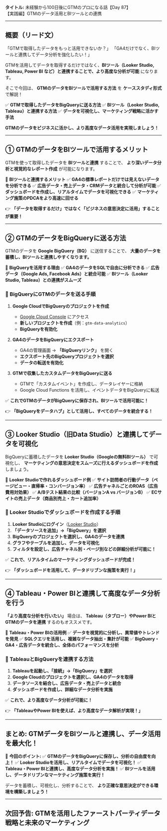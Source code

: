 **タイトル:**
未経験から100日後にGTMのプロになる話【Day 87】\
【実践編】GTMのデータ活用とBIツールとの連携

---

## **概要（リード文）**

「GTMで取得したデータをもっと活用できないか？」
「GA4だけでなく、BIツールと連携してデータ分析を強化したい！」

GTMを活用してデータを取得するだけではなく、**BIツール（Looker Studio, Tableau, Power BI など）と連携することで、より高度な分析が可能** になります。

そこで今回は、 **GTMのデータをBIツールで活用する方法** を **ケーススタディ形式** で解説！

✅ **GTMで取得したデータをBigQueryに送る方法**
✅ **BIツール（Looker Studio, Tableau）と連携する方法**
✅ **データを可視化し、マーケティング戦略に活かす手法**

**GTMのデータをビジネスに活かし、より高度なデータ活用を実現しましょう！**

---

## **① GTMのデータをBIツールで活用するメリット**

GTMを使って取得したデータを **BIツールと連携** することで、
**より深いデータ分析と視覚的なレポート作成** が可能になります。

📌 **BIツールと連携するメリット**
✅ **GA4の標準レポートだけでは見えないデータを分析できる**
✅ **広告データ・売上データ・CRMデータと統合して分析が可能**
✅ **ダッシュボードを作成し、リアルタイムでデータを可視化できる**
✅ **マーケティング施策のPDCAをより高速に回せる**

👉 **「データを取得するだけ」ではなく「ビジネスの意思決定に活用」することが重要！**

---

## **② GTMのデータをBigQueryに送る方法**

GTMのデータを **Google BigQuery（BQ）** に送信することで、
**大量のデータを蓄積し、BIツールと連携しやすくなります。**

📌 **BigQueryを活用する理由**
✅ **GA4のデータをSQLで自由に分析できる**
✅ **広告データ（Google Ads, Facebook Ads）と統合可能**
✅ **BIツール（Looker Studio, Tableau）との連携がスムーズ**

### **🔹 BigQueryにGTMのデータを送る手順**

1. **Google CloudでBigQueryのプロジェクトを作成**
   - [Google Cloud Console](https://console.cloud.google.com/) にアクセス
   - **新しいプロジェクトを作成**（例：`gtm-data-analytics`）
   - **BigQueryを有効化**

2. **GA4のデータをBigQueryにエクスポート**
   - GA4の管理画面 → **「BigQueryリンク」** を開く
   - **エクスポート先のBigQueryプロジェクトを選択**
   - **データの転送を有効化**

3. **GTMで収集したカスタムデータをBigQueryに送る**
   - GTMで「カスタムイベント」を作成し、データレイヤーに格納
   - Google Cloud Functions を活用し、イベントデータをBigQueryに転送

✅ **これでGTMのデータがBigQueryに保存され、BIツールで活用可能に！**

👉 **「BigQueryをデータハブ」として活用し、すべてのデータを統合する！**

---

## **③ Looker Studio（旧Data Studio）と連携してデータを可視化**

BigQueryに蓄積したデータを **Looker Studio（Googleの無料BIツール）** で可視化し、
**マーケティングの意思決定をスムーズに行えるダッシュボードを作成** しましょう。

📌 **Looker Studioで作れるダッシュボード例**
✅ **サイト訪問者の行動データ（ページビュー・直帰率・コンバージョン率）**
✅ **広告チャネルごとのROAS（広告費用対効果）**
✅ **A/Bテスト結果の比較（バージョンA vs バージョンB）**
✅ **ECサイトの売上データ（商品別売上・カート追加率）**

### **🔹 Looker Studioでダッシュボードを作成する手順**

1. **Looker Studioにログイン**（[Looker Studio](https://lookerstudio.google.com/)）
2. **「データソースを追加」→「BigQuery」を選択**
3. **BigQueryのプロジェクトを選択し、GA4のデータを連携**
4. **グラフやテーブルを追加し、データを可視化**
5. **フィルタを設定し、広告チャネル別・ページ別などの詳細分析が可能に！**

✅ **これで、リアルタイムのマーケティングダッシュボードが完成！**

👉 **「ダッシュボードを活用して、データドリブンな施策を実行！」**

---

## **④ Tableau・Power BIと連携して高度なデータ分析を行う**

**「より高度な分析を行いたい」** 場合は、
**Tableau（タブロー）やPower BIとGTMのデータを連携** するのもオススメです。

📌 **Tableau・Power BIの活用例**
✅ **データを視覚的に分析し、異常値やトレンドを発見**
✅ **SQLクエリを活用し、複雑なデータ抽出・集計が可能**
✅ **BigQuery・GA4・広告データを統合し、全体のパフォーマンスを分析**

### **🔹 TableauとBigQueryを連携する方法**

1. **Tableauを起動し、「接続」→「BigQuery」を選択**
2. **Google Cloudのプロジェクトを選択し、GA4のデータを取得**
3. **データソースを結合し、広告データ・売上データと統合**
4. **ダッシュボードを作成し、詳細なデータ分析を実施**

✅ **これで、より高度なデータ分析が可能に！**

👉 **「TableauやPower BIを使えば、より高度なデータ解析が実現！」**

---

## **まとめ: GTMデータをBIツールと連携し、データ活用を最大化！**

📌 **今回のポイント:**
✅ **GTMのデータをBigQueryに保存し、分析の自由度を向上！**
✅ **Looker Studioを活用し、リアルタイムでデータを可視化！**
✅ **Tableau・Power BIと連携し、高度なデータ分析を実施！**
✅ **BIツールを活用し、データドリブンなマーケティング施策を実行！**

データを蓄積し、可視化し、分析することで、
**より正確な意思決定ができる環境を構築しましょう！**

---

## **次回予告: GTMを活用したファーストパーティデータ戦略と未来のマーケティング**